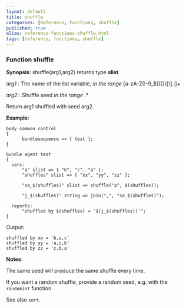 ```yaml
---
layout: default
title: shuffle
categories: [Reference, Functions, shuffle]
published: true
alias: reference-functions-shuffle.html
tags: [reference, functions, shuffle]
---
```


### Function shuffle

**Synopsis**: shuffle(arg1,arg2) returns type **slist**

 *arg1* : The name of the list variable, *in the range*
[a-zA-Z0-9\_\$(){}\\[\\].:]+   

 *arg2* : Shuffle seed *in the range* .\*

Return arg1 shuffled with seed arg2.

**Example**:  
   

```cf3
body common control
{
      bundlesequence => { test };
}

bundle agent test
{
  vars:
      "a" slist => { "b", "c", "a" };
      "shuffles" slist => { "xx", "yy", "zz" };

      "sa_$(shuffles)" slist => shuffle("a", $(shuffles));

      "j_$(shuffles)" string => join(",", "sa_$(shuffles)");

  reports:
      "shuffled by $(shuffles) = '$(j_$(shuffles))'";
}
```

Output:

```
shuffled by xx = 'b,a,c'
shuffled by yy = 'a,c,b'
shuffled by zz = 'c,b,a'
```

**Notes**:  

The same seed will produce the same shuffle every time.

If you want a random shuffle, provide a random seed, e.g. with the `randomint` function.

See also `sort`.
